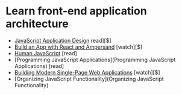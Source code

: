 # Learn front-end application architecture

* [JavaScript Application Design](https://www.manning.com/books/javascript-application-design?a_aid=go&a_bid=e6de0d9d) read][$]
* [Build an App with React and Ampersand](http://learn.humanjavascript.com/react-ampersand) [watch][$]
* [Human JavaScript](http://read.humanjavascript.com/) [read]
* [Programming JavaScript Applications](Programming JavaScript Applications) [read]
* [Building Modern Single-Page Web Applications](https://frontendmasters.com/workshops/web-apps/) [watch][$]
* [Organizing JavaScript Functionality](Organizing JavaScript Functionality)





















 






